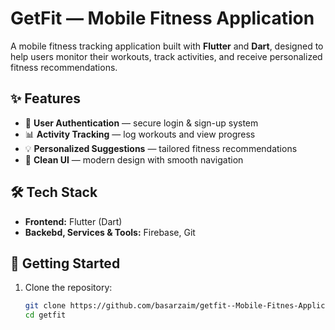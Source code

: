 # GetFit — Mobile Fitness Application

A mobile fitness tracking application built with **Flutter** and **Dart**, designed to help users monitor their workouts, track activities, and receive personalized fitness recommendations.

## ✨ Features
- 🔐 **User Authentication** — secure login & sign-up system  
- 📊 **Activity Tracking** — log workouts and view progress  
- 💡 **Personalized Suggestions** — tailored fitness recommendations  
- 📱 **Clean UI** — modern design with smooth navigation  

## 🛠️ Tech Stack
- **Frontend:** Flutter (Dart)  
- **Backebd, Services & Tools:** Firebase, Git  

## 🚀 Getting Started
1. Clone the repository:
   ```bash
   git clone https://github.com/basarzaim/getfit--Mobile-Fitnes-Application.git
   cd getfit
